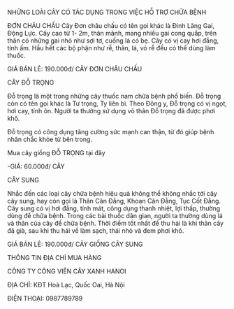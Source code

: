 NHỮNG LOÀI CÂY CÓ TÁC DỤNG TRONG VIỆC HỖ TRỢ CHỮA BỆNH

ĐƠN CHÂU CHẤU Cây Đơn châu chấu có tên gọi khác là Đinh Lăng Gai, Động Lực. Cây cao từ 1- 2m, thân mảnh, mang nhiều gai cong quắp, trên thân có những gai nhỏ như sợi tơ, cuống lá có bẹ. Cây có vị cay hơi đắng, tính ấm. Hầu hết các bộ phận như rễ, thân, lá, vỏ rễ đều có thể dùng làm thuốc.

GIÁ BÁN LẺ: 190.000đ/ CÂY ĐƠN CHÂU CHẤU

CÂY ĐỖ TRỌNG

Đỗ trọng là một trong những cây thuốc nam chữa bệnh phổ biến. Đỗ trọng còn có tên gọi khác là Tư trọng, Ty liên bì. Theo Đông y, Đỗ trọng có vị ngọt, hơi cay, tính ôn. Người ta thường sử dụng vỏ thân Đỗ trọng đã được phơi khô.

Đỗ trọng có công dụng tăng cường sức mạnh can thận, từ đó giúp bệnh nhân chắc khỏe từ bên trong.

Mua cây giống ĐỖ TRỌNG tại đây 

-GIÁ: 60.000đ/ CÂY

CÂY SUNG 

Nhắc đến các loại cây chữa bệnh hiệu quả không thể không nhắc tới cây cây sung, hay còn gọi là Thân Cân Đằng, Khoan Cân Đằng, Tục Cốt Đằng. Cây sung có vị hơi đắng, tính mát, công dụng thanh nhiệt, lợi thấp, thường dùng để chữa bệnh.
Trong các bài thuốc dân gian, người ta thường dùng lá và thân của cây để chữa bệnh. Thời điểm tốt nhất để thu hái là khi thân cây đã già, sau khi thu hái về làm sạch, thái nhỏ và đem phơi khô.

GIÁ BÁN LẺ: 190.000đ/ CÂY GIỐNG CÂY SUNG


THÔNG TIN ĐỊA CHỈ MUA HÀNG


CÔNG TY CÔNG VIÊN CÂY XANH HANOI


ĐỊA CHỈ: KĐT Hoà Lạc, Quốc Oai, Hà Nội


ĐIỆN THOẠI: 0987789789
